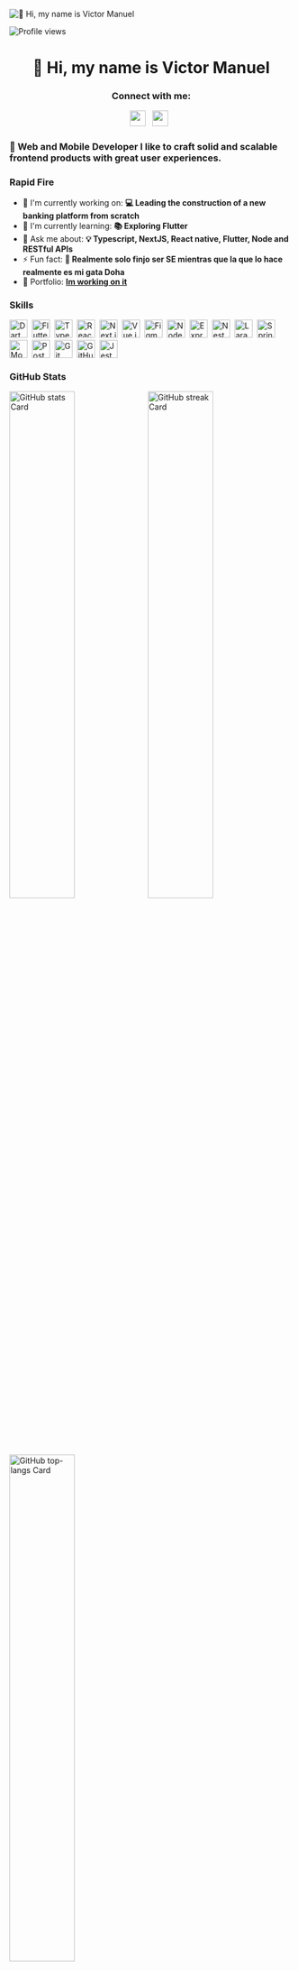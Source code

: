 ![👋 Hi, my name is Victor Manuel](https://user-images.githubusercontent.com/10498744/210012254-234538ff-d198-48aa-8964-37e6fd45d227.gif)

![Profile views](https://komarev.com/ghpvc/?username=requenavictor&label=Profile%20views&color=0e75b6&style=flat)

<div id="toc">
  <ul align="center" style="list-style: none">
    <summary>
      <h1>
        👋 Hi, my name is Victor Manuel
      </h1>
    </summary>
  </ul>
</div>

**<h3 align="center">Connect with me:</h3>** 
<p align="center"><a href="https://www.linkedin.com/in/https://www.linkedin.com/in/victor-requena-5b1901212/" target="_blank"><img src="https://img.shields.io/badge/LinkedIn-0077B5?style=for-the-badge&logo=linkedin&logoColor=white" height="28" style="margin-right: 8px"></a> <a href="https://github.com/https://github.com/requenavictor" target="_blank"><img src="https://img.shields.io/badge/GitHub-100000?style=for-the-badge&logo=github&logoColor=white" height="28" style="margin-right: 8px"></a></p>

 **<h3 align="left">🚀 Web and Mobile Developer I like to craft solid and scalable frontend products with great user experiences.</h3>**

**<h3 align="left">Rapid Fire</h3>**

- 💼 I'm currently working on: **💻 Leading the construction of a new banking platform from scratch**
- 🌱 I'm currently learning: **📚 Exploring Flutter**
- 💬 Ask me about: **💡 Typescript, NextJS, React native, Flutter, Node and RESTful APIs**
- ⚡ Fun fact: **🎢 Realmente solo finjo ser SE mientras que la que lo hace realmente es mi gata Doha**
- 📂 Portfolio: **<a href="Im working on it" target="_blank">Im working on it</a>**

 **<h3 align="left">Skills</h3>**

<div style="display: flex; flex-wrap: wrap; gap: 4px; justify-content: left;"><img src="https://cdn.jsdelivr.net/gh/devicons/devicon@latest/icons/dart/dart-original.svg" height="32" alt="Dart" style="margin-right: 4px"> <img src="https://cdn.jsdelivr.net/gh/devicons/devicon/icons/flutter/flutter-original.svg" height="32" alt="Flutter" style="margin-right: 4px"> <img src="https://cdn.jsdelivr.net/gh/devicons/devicon/icons/typescript/typescript-original.svg" height="32" alt="TypeScript" style="margin-right: 4px"> <img src="https://cdn.jsdelivr.net/gh/devicons/devicon/icons/react/react-original.svg" height="32" alt="React Native" style="margin-right: 4px"> <img src="https://cdn.jsdelivr.net/gh/devicons/devicon/icons/nextjs/nextjs-original.svg" height="32" alt="Next.js" style="margin-right: 4px"> <img src="https://cdn.jsdelivr.net/gh/devicons/devicon/icons/vuejs/vuejs-original.svg" height="32" alt="Vue.js" style="margin-right: 4px"> <img src="https://cdn.jsdelivr.net/gh/devicons/devicon@latest/icons/figma/figma-original.svg" height="32" alt="Figma" style="margin-right: 4px"> <img src="https://cdn.jsdelivr.net/gh/devicons/devicon/icons/nodejs/nodejs-original.svg" height="32" alt="Node.js" style="margin-right: 4px"> <img src="https://cdn.jsdelivr.net/gh/devicons/devicon/icons/express/express-original.svg" height="32" alt="Express" style="margin-right: 4px"> <img src="https://cdn.jsdelivr.net/gh/devicons/devicon@latest/icons/nestjs/nestjs-original.svg" height="32" alt="NestJs" style="margin-right: 4px"> <img src="https://cdn.jsdelivr.net/gh/devicons/devicon@latest/icons/laravel/laravel-original.svg" height="32" alt="Laravel" style="margin-right: 4px"> <img src="https://cdn.jsdelivr.net/gh/devicons/devicon/icons/spring/spring-original.svg" height="32" alt="Spring" style="margin-right: 4px"> <img src="https://cdn.jsdelivr.net/gh/devicons/devicon/icons/mongodb/mongodb-original.svg" height="32" alt="MongoDB" style="margin-right: 4px"> <img src="https://cdn.jsdelivr.net/gh/devicons/devicon/icons/postgresql/postgresql-original.svg" height="32" alt="PostgreSQL" style="margin-right: 4px"> <img src="https://cdn.jsdelivr.net/gh/devicons/devicon/icons/git/git-original.svg" height="32" alt="Git" style="margin-right: 4px"> <img src="https://cdn.jsdelivr.net/gh/devicons/devicon/icons/github/github-original.svg" height="32" alt="GitHub" style="margin-right: 4px"> <img src="https://cdn.jsdelivr.net/gh/devicons/devicon/icons/jest/jest-plain.svg" height="32" alt="Jest" style="margin-right: 4px"></div>

 **<h3 align="left">GitHub Stats</h3>**

<p align="left">
  <img width="48%" src="https://github-readme-stats.vercel.app/api?username=requenavictor&theme=react&hide_title=false&hide_rank=false&show_icons=false&include_all_commits=false&count_private=true&line_height=23&title_color=c6a0f6&text_color=e6e9ef&bg_color=232634&icon_color=a6d189&hide_border=false&custom_title=Statistics&show=" alt="GitHub stats Card" />
  <img width="48%" src="https://streak-stats.demolab.com/?user=requenavictor&theme=buefy&hide_border=false&date_format=M+j%5B%2C+Y%5D&mode=daily&hide_total_contributions=false&hide_current_streak=false&hide_longest_streak=false&card_height=200&background=232634&dates=cad3f5" alt="GitHub streak Card" />
</p>

<p align="left">
  <img width="48%" src="https://github-readme-stats.vercel.app/api/top-langs?username=requenavictor&theme=react&hide_title=false&layout=compact&langs_count=6&hide_progress=false&card_width=400" alt="GitHub top-langs Card" />
</p>

